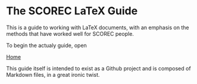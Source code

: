 # The SCOREC LaTeX Guide

This is a guide to working with
LaTeX documents, with an emphasis
on the methods that have worked
well for SCOREC people.

To begin the actualy guide, open

[Home](Home.md)

This guide itself is intended to
exist as a Github project and is
composed of Markdown files, in a
great ironic twist.
